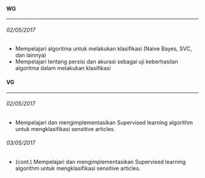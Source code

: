 #### WG
---
###### 02/05/2017
* Mempelajari algoritma untuk melakukan klasifikasi (Naive Bayes, SVC, dan lainnya)
* Mempelajari tentang persisi dan akurasi sebagai uji keberhasilan algoritma dalam melakukan klasifikasi



#### VG
---
###### 02/05/2017
* Mempelajari dan mengimplementasikan Supervised learning algorithm untuk mengklasifikasi sensitive articles.

###### 03/05/2017
* (cont.) Mempelajari dan mengimplementasikan Supervised learning algorithm untuk mengklasifikasi sensitive articles.